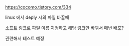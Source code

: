 https://cocomo.tistory.com/334

linux 에서 deply 시의 파일 바꿀때 

소프트 링크로 파일 이름 지정하고 해당 링크만 바꿔서 매번 배포? 

관련해서 테스트 예정 